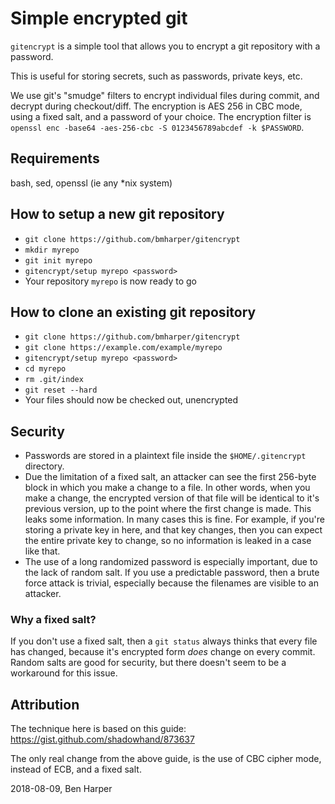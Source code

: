 Simple encrypted git
====================

`gitencrypt` is a simple tool that allows you to encrypt a git repository with a password.

This is useful for storing secrets, such as passwords, private keys, etc.

We use git's "smudge" filters to encrypt individual files during commit, and decrypt during checkout/diff. The encryption is AES 256 in CBC mode, using a fixed salt, and a password of your choice.
The encryption filter is `openssl enc -base64 -aes-256-cbc -S 0123456789abcdef -k $PASSWORD`.

## Requirements
bash, sed, openssl (ie any *nix system)

## How to setup a new git repository
* `git clone https://github.com/bmharper/gitencrypt`
* `mkdir myrepo`
* `git init myrepo`
* `gitencrypt/setup myrepo <password>`
* Your repository `myrepo` is now ready to go

## How to clone an existing git repository
* `git clone https://github.com/bmharper/gitencrypt`
* `git clone https://example.com/example/myrepo`
* `gitencrypt/setup myrepo <password>`
* `cd myrepo`
* `rm .git/index`
* `git reset --hard`
* Your files should now be checked out, unencrypted

## Security
* Passwords are stored in a plaintext file inside the `$HOME/.gitencrypt` directory.
* Due the limitation of a fixed salt, an attacker can see the first 256-byte block in which you make a change to a file. In other words, when you make a change, the encrypted version of that file will be identical to it's previous version, up to the point where the first change is made. This leaks some information. In many cases this is fine. For example, if you're storing a private key in here, and that key changes, then you can expect the entire private key to change, so no information is leaked in a case like that.
* The use of a long randomized password is especially important, due to the lack of random salt. If you use a predictable password, then a brute force attack is trivial, especially because the filenames are visible to an attacker.

### Why a fixed salt?
If you don't use a fixed salt, then a `git status` always thinks that every file has changed, because it's encrypted form *does* change on every commit.  
Random salts are good for security, but there doesn't seem to be a workaround for this issue.

## Attribution
The technique here is based on this guide:
https://gist.github.com/shadowhand/873637

The only real change from the above guide, is the use of CBC cipher mode, instead of ECB, and a fixed salt.

2018-08-09, Ben Harper